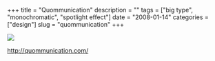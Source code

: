 +++
title = "Quommunication"
description = ""
tags = ["big type", "monochromatic", "spotlight effect"]
date = "2008-01-14"
categories = ["design"]
slug = "quommunication"
+++


 

  <div id="screens-thumbs" class="clearfix">
    <div class="txt-center" id="design-submission"><a href="http://quommunication.com/"><img id='bluga-thumbnail-1143' class='bluga-thumbnail large' src='//media.konigi.com/bluga/
wt47f2822d9b9c0_0.jpg'/></a></div>  
  </div>   
<p><a href="http://quommunication.com/">http://quommunication.com/</a></p>




